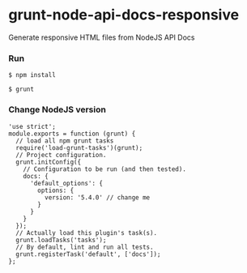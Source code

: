 # grunt-node-api-docs-responsive

Generate responsive HTML files from NodeJS API Docs

### Run

    $ npm install

    $ grunt

### Change NodeJS version

    'use strict';
    module.exports = function (grunt) {
      // load all npm grunt tasks
      require('load-grunt-tasks')(grunt);
      // Project configuration.
      grunt.initConfig({
        // Configuration to be run (and then tested).
        docs: {
          'default_options': {
            options: {
              version: '5.4.0' // change me
            }
          }
        }
      });
      // Actually load this plugin's task(s).
      grunt.loadTasks('tasks');
      // By default, lint and run all tests.
      grunt.registerTask('default', ['docs']);
    };
